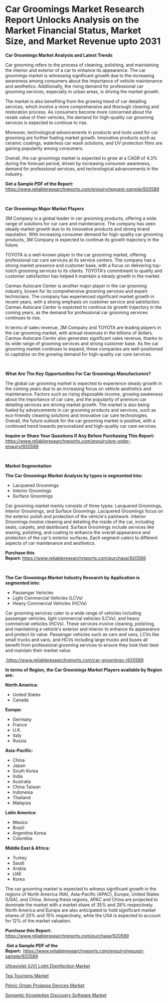 <p><h1>Car Groomings Market Research Report Unlocks Analysis on the Market Financial Status, Market Size, and Market Revenue upto 2031</h1></p><p><strong>Car Groomings Market Analysis and Latest Trends</strong></p>
<p><p>Car grooming refers to the process of cleaning, polishing, and maintaining the interior and exterior of a car to enhance its appearance. The car groomings market is witnessing significant growth due to the increasing awareness among consumers about the importance of vehicle maintenance and aesthetics. Additionally, the rising demand for professional car grooming services, especially in urban areas, is driving the market growth. </p><p>The market is also benefiting from the growing trend of car detailing services, which involve a more comprehensive and thorough cleaning and restoration process. As consumers become more concerned about the resale value of their vehicles, the demand for high-quality car grooming services is expected to continue to rise.</p><p>Moreover, technological advancements in products and tools used for car grooming are further fueling market growth. Innovative products such as ceramic coatings, waterless car wash solutions, and UV protection films are gaining popularity among consumers.</p><p>Overall, the car groomings market is expected to grow at a CAGR of 4.3% during the forecast period, driven by increasing consumer awareness, demand for professional services, and technological advancements in the industry.</p></p>
<p><strong>Get a Sample PDF of the Report:&nbsp;</strong> <a href="https://www.reliableresearchreports.com/enquiry/request-sample/920589">https://www.reliableresearchreports.com/enquiry/request-sample/920589</a></p>
<p>&nbsp;</p>
<p><strong>Car Groomings Major Market Players</strong></p>
<p><p>3M Company is a global leader in car grooming products, offering a wide range of solutions for car care and maintenance. The company has seen steady market growth due to its innovative products and strong brand reputation. With increasing consumer demand for high-quality car grooming products, 3M Company is expected to continue its growth trajectory in the future.</p><p>TOYOTA is a well-known player in the car grooming market, offering professional car care services at its service centers. The company has a strong market presence and customer base, with a focus on delivering top-notch grooming services to its clients. TOYOTA's commitment to quality and customer satisfaction has helped it maintain a steady growth in the market.</p><p>Carmax Autocare Center is another major player in the car grooming industry, known for its comprehensive grooming services and expert technicians. The company has experienced significant market growth in recent years, with a strong emphasis on customer service and satisfaction. Carmax Autocare Center is expected to continue its growth trajectory in the coming years, as the demand for professional car grooming services continues to rise.</p><p>In terms of sales revenue, 3M Company and TOYOTA are leading players in the car grooming market, with annual revenues in the billions of dollars. Carmax Autocare Center also generates significant sales revenue, thanks to its wide range of grooming services and strong customer base. As the car grooming market continues to expand, these companies are well-positioned to capitalize on the growing demand for high-quality car care services.</p></p>
<p>&nbsp;</p>
<p><strong>What Are The Key Opportunities For Car Groomings Manufacturers?</strong></p>
<p><p>The global car grooming market is expected to experience steady growth in the coming years due to an increasing focus on vehicle aesthetics and maintenance. Factors such as rising disposable income, growing awareness about the importance of car care, and the popularity of premium car detailing services are driving market growth. The market is also being fueled by advancements in car grooming products and services, such as eco-friendly cleaning solutions and innovative car care technologies. Overall, the future outlook for the car grooming market is positive, with a continued trend towards personalized and high-quality car care services.</p></p>
<p><strong>Inquire or Share Your Questions If Any Before Purchasing This Report:</strong> <a href="https://www.reliableresearchreports.com/enquiry/pre-order-enquiry/920589">https://www.reliableresearchreports.com/enquiry/pre-order-enquiry/920589</a></p>
<p>&nbsp;</p>
<p><strong>Market Segmentation</strong></p>
<p><strong>The Car Groomings Market Analysis by types is segmented into:</strong></p>
<p><ul><li>Lacquered Groomings</li><li>Interior Groomings</li><li>Surface Groomings</li></ul></p>
<p><p>Car grooming market mainly consists of three types: Lacquered Groomings, Interior Groomings, and Surface Groomings. Lacquered Groomings focus on the exterior polish and protection of the vehicle's paintwork. Interior Groomings involve cleaning and detailing the inside of the car, including seats, carpets, and dashboard. Surface Groomings include services like waxing, polishing, and coating to enhance the overall appearance and protection of the car's exterior surfaces. Each segment caters to different aspects of car maintenance and aesthetics.</p></p>
<p><strong>Purchase this Report:&nbsp;</strong><a href="https://www.reliableresearchreports.com/purchase/920589">https://www.reliableresearchreports.com/purchase/920589</a></p>
<p>&nbsp;</p>
<p><strong>The Car Groomings Market Industry Research by Application is segmented into:</strong></p>
<p><ul><li>Passenger Vehicles</li><li>Light Commercial Vehicles (LCVs)</li><li>Heavy Commercial Vehicles (HCVs)</li></ul></p>
<p><p>Car grooming services cater to a wide range of vehicles including passenger vehicles, light commercial vehicles (LCVs), and heavy commercial vehicles (HCVs). These services involve cleaning, polishing, and maintaining a vehicle's exterior and interior to enhance its appearance and protect its value. Passenger vehicles such as cars and vans, LCVs like small trucks and vans, and HCVs including large trucks and buses all benefit from professional grooming services to ensure they look their best and maintain their market value.</p></p>
<p><a href="https://www.reliableresearchreports.com/car-groomings-r920589">&nbsp;https://www.reliableresearchreports.com/car-groomings-r920589</a></p>
<p><strong>In terms of Region, the Car Groomings Market Players available by Region are:</strong></p>
<p>
    <p> <strong> North America: </strong>
        <ul>
            <li>United States</li>
            <li>Canada</li>
        </ul>
        </p> 
    <p> <strong> Europe: </strong>
        <ul>
            <li>Germany</li>
            <li>France</li>
            <li>U.K.</li>
            <li>Italy</li>
            <li>Russia</li>
        </ul>
        </p> 
    <p> <strong> Asia-Pacific: </strong>
        <ul>
            <li>China</li>
            <li>Japan</li>
            <li>South Korea</li>
            <li>India</li>
            <li>Australia</li>
            <li>China Taiwan</li>
            <li>Indonesia</li>
            <li>Thailand</li>
            <li>Malaysia</li>
        </ul>
        </p> 
    <p> <strong> Latin America: </strong>
        <ul>
            <li>Mexico</li>
            <li>Brazil</li>
            <li>Argentina Korea</li>
            <li>Colombia</li>
        </ul>
        </p> 
    <p> <strong> Middle East & Africa: </strong>
        <ul>
            <li>Turkey</li>
            <li>Saudi</li>
            <li>Arabia</li>
            <li>UAE</li>
            <li>Korea</li>
        </ul>
    </p>
    </p>
<p><p>The car grooming market is expected to witness significant growth in the regions of North America (NA), Asia-Pacific (APAC), Europe, United States (USA), and China. Among these regions, APAC and China are projected to dominate the market with a market share of 35% and 28% respectively. North America and Europe are also anticipated to hold significant market shares of 20% and 15% respectively, while the USA is expected to account for 12% of the market valuation.</p></p>
<p><strong>Purchase this Report: </strong><a href="https://www.reliableresearchreports.com/purchase/920589">https://www.reliableresearchreports.com/purchase/920589</a></p>
<p>&nbsp;<strong>Get a Sample PDF of the Report:&nbsp;&nbsp;</strong><a href="https://www.reliableresearchreports.com/enquiry/request-sample/920589">https://www.reliableresearchreports.com/enquiry/request-sample/920589</a></p>
<p><strong></strong></p>
<p><p><a href="https://www.linkedin.com/pulse/ultraviolet-uv-light-disinfection-market-outlook-industry-fsb5e?trackingId=QOl0w2t65MhGKo%2FLcAa9rQ%3D%3D">Ultraviolet (UV) Light Disinfection Market</a></p><p><a href="https://github.com/susanjprice2023/Market-Research-Report-List-1/blob/main/tea-tourisms-market.md">Tea Tourisms Market</a></p><p><a href="https://www.linkedin.com/pulse/pelvic-organ-prolapse-devices-market-comprehensive-assessment-ddhaf">Pelvic Organ Prolapse Devices Market</a></p><p><a href="https://github.com/RosemarieLeffler2023/Market-Research-Report-List-1/blob/main/semantic-knowledge-discovery-software-market.md">Semantic Knowledge Discovery Software Market</a></p></p>